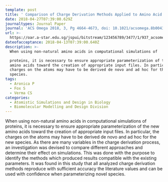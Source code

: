 ```yaml
---
template: post
title: ' Comparison of Charge Derivation Methods Applied to Amino Acid Parametrization'
date: 2018-04-27T07:39:00.629Z
journaltypes: Journal Paper
journal: 'ACS Omega 2018, 3, Pg 4664-4673, doi: 10.1021/acsomega.8b00438'
url: >-
  https://oar.a-star.edu.sg/jspui/bitstream/123456789/3477/1/937_acsomega.8b00438.pdf
dateofacceptance: 2018-04-13T07:39:00.640Z
description: >-
  When using non-natural amino acids in computational simulations of

  proteins, it is necessary to ensure appropriate parameterization of the new
  amino acids toward the creation of appropriate input files. In particular, the
  charges on the atoms may have to be derived de novo and ad hoc for the new
  species.
tags:
  - Aronica P
  - Fox S
  - Verma CS
categories:
  - Atomistic Simulations and Design in Biology
  - Biomolecular Modelling and Design Division
---
```

<!--StartFragment-->

When using non-natural amino acids in computational simulations of proteins, it is necessary to ensure appropriate parameterization of the new amino acids toward the creation of appropriate input files. In particular, the charges on the atoms may have to be derived de novo and ad hoc for the new species. As there are many variables in the charge derivation process, an investigation was devised to compare different approaches and determine their effect on simulations. This was done with the purpose to identify the methods which produced results compatible with the existing parameters. It was found in this study that all analyzed charge derivation methods reproduce with sufficient accuracy the literature values and can be used with confidence when parameterizing novel species.

<!--EndFragment-->
